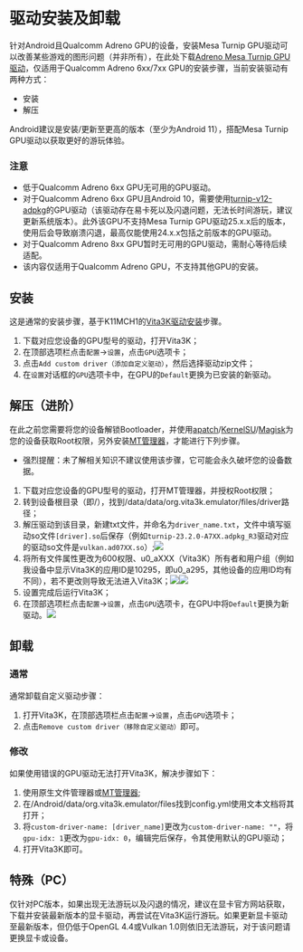 # 驱动安装及卸载
针对Android且Qualcomm Adreno GPU的设备，安装Mesa Turnip GPU驱动可以改善某些游戏的图形问题（并非所有），在此处下载[Adreno Mesa Turnip GPU驱动](https://github.com/K11MCH1/AdrenoToolsDrivers/releases)，仅适用于Qualcomm Adreno 6xx/7xx GPU的安装步骤，当前安装驱动有两种方式：
- 安装
- 解压

Android建议是安装/更新至更高的版本（至少为Android 11），搭配Mesa Turnip GPU驱动以获取更好的游玩体验。

### 注意
- 低于Qualcomm Adreno 6xx GPU无可用的GPU驱动。
- 对于Qualcomm Adreno 6xx GPU且Android 10，需要使用[turnip-v12-adpkg](https://github.com/K11MCH1/AdrenoToolsDrivers/releases/download/Turnip_v12/turnip-v12-adpkg.zip)的GPU驱动（该驱动存在易卡死以及闪退问题，无法长时间游玩，建议更新系统版本）。此外该GPU不支持Mesa Turnip GPU驱动25.x.x后的版本，使用后会导致崩溃闪退，最高仅能使用24.x.x包括之前版本的GPU驱动。
- 对于Qualcomm Adreno 8xx GPU暂时无可用的GPU驱动，需耐心等待后续适配。
- 该内容仅适用于Qualcomm Adreno GPU，不支持其他GPU的安装。

## 安装
这是通常的安装步骤，基于K11MCH1的[Vita3K驱动安装](https://github.com/K11MCH1/AdrenoToolsDrivers/blob/main/docs/vita3k.md)步骤。

1. 下载对应您设备的GPU型号的驱动，打开Vita3K；
2. 在顶部选项栏点击`配置`->`设置`，点击`GPU`选项卡；
3. 点击`Add custom driver（添加自定义驱动）`，然后选择驱动zip文件；
4. 在`设置`对话框的`GPU`选项卡中，在GPU的`Default`更换为已安装的新驱动。

## 解压（进阶）
在此之前您需要将您的设备解锁Bootloader，并使用[apatch](https://github.com/bmax121/APatch/releases)/[KernelSU](https://github.com/tiann/KernelSU/releases)/[Magisk](https://github.com/topjohnwu/Magisk/releases)为您的设备获取Root权限，另外安装[MT管理器](https://mt2.cn/download)，才能进行下列步骤。

- 强烈提醒：未了解相关知识不建议使用该步骤，它可能会永久破坏您的设备数据。

1. 下载对应您设备的GPU型号的驱动，打开MT管理器，并授权Root权限；
2. 转到设备根目录（即/），找到/data/data/org.vita3k.emulator/files/driver路径；
3. 解压驱动到该目录，新建txt文件，并命名为`driver_name.txt`，文件中填写驱动so文件`[driver].so`后保存（例如`turnip-23.2.0-A7XX.adpkg_R3`驱动对应的驱动so文件是`vulkan.ad07XX.so`）;![](https://github.com/Croden1999/Vita3K-quick-guide/assets/61804715/f885b096-34ec-439f-b71c-9f1437a6c732)
4. 将所有文件属性更改为600权限、u0_aXXX（Vita3K）所有者和用户组（例如我设备中显示Vita3K的应用ID是10295，即u0_a295，其他设备的应用ID均有不同），若不更改则导致无法进入Vita3K；![](https://github.com/Croden1999/Vita3K-quick-guide/assets/61804715/9b339ef5-1946-40ee-a842-a5a719537d68)![](https://github.com/Croden1999/Vita3K-quick-guide/assets/61804715/b25e84f1-c239-4810-aeee-d3fc909d3388)
5. 设置完成后运行Vita3K；
6. 在顶部选项栏点击`配置`->`设置`，点击`GPU`选项卡，在GPU中将`Default`更换为新驱动。![](https://github.com/Croden1999/Vita3K-quick-guide/assets/61804715/b98ff44b-9554-4282-be41-8b0f9ba6432a)

## 卸载
### 通常
通常卸载自定义驱动步骤：

1. 打开Vita3K，在顶部选项栏点击`配置`->`设置`，点击`GPU`选项卡；
2. 点击`Remove custom driver（移除自定义驱动）`即可。

### 修改
如果使用错误的GPU驱动无法打开Vita3K，解决步骤如下：

1. 使用原生文件管理器或[MT管理器](https://mt2.cn/download);
2. 在/Android/data/org.vita3k.emulator/files找到config.yml使用文本文档将其打开；
3. 将`custom-driver-name: [driver_name]`更改为`custom-driver-name: ""`，将`gpu-idx: 1`更改为`gpu-idx: 0`，编辑完后保存，令其使用默认的GPU驱动；
4. 打开Vita3K即可。

## 特殊（PC）
仅针对PC版本，如果出现无法游玩以及闪退的情况，建议在显卡官方网站获取，下载并安装最新版本的显卡驱动，再尝试在Vita3K运行游玩。如果更新显卡驱动至最新版本，但仍低于OpenGL 4.4或Vulkan 1.0则依旧无法游玩，对于该问题请更换显卡或设备。

